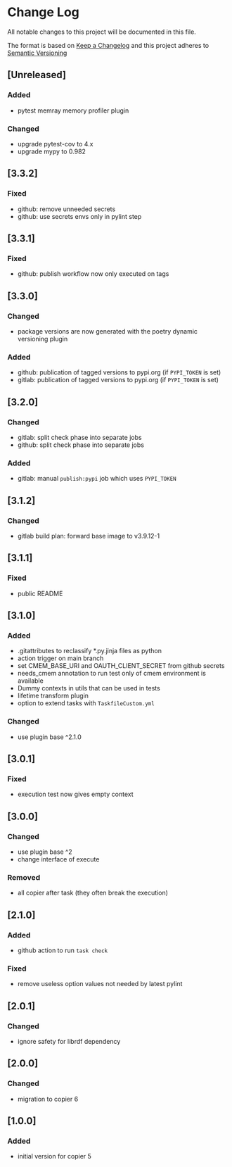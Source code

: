 # Change Log

All notable changes to this project will be documented in this file.

The format is based on [Keep a Changelog](http://keepachangelog.com/) and this project adheres to [Semantic Versioning](https://semver.org/)

## [Unreleased]

### Added

- pytest memray memory profiler plugin

### Changed

- upgrade pytest-cov to 4.x
- upgrade mypy to 0.982


## [3.3.2]

### Fixed

- github: remove unneeded secrets
- github: use secrets envs only in pylint step


## [3.3.1]

### Fixed

- github: publish workflow now only executed on tags


## [3.3.0]

### Changed

- package versions are now generated with the poetry dynamic versioning plugin

### Added

- github: publication of tagged versions to pypi.org (if `PYPI_TOKEN` is set)
- gitlab: publication of tagged versions to pypi.org (if `PYPI_TOKEN` is set)


## [3.2.0]

### Changed

- gitlab: split check phase into separate jobs
- github: split check phase into separate jobs

### Added

- gitlab: manual `publish:pypi` job which uses `PYPI_TOKEN`


## [3.1.2]

### Changed

- gitlab build plan: forward base image to v3.9.12-1


## [3.1.1]

### Fixed

- public README


## [3.1.0]

### Added

- .gitattributes to reclassify *.py.jinja files as python
- action trigger on main branch
- set CMEM_BASE_URI and OAUTH_CLIENT_SECRET from github secrets
- needs_cmem annotation to run test only of cmem environment is available
- Dummy contexts in utils that can be used in tests
- lifetime transform plugin
- option to extend tasks with `TaskfileCustom.yml`

### Changed

- use plugin base ^2.1.0


## [3.0.1]

### Fixed

- execution test now gives empty context


## [3.0.0]

### Changed

- use plugin base ^2
- change interface of execute

### Removed

- all copier after task (they often break the execution)


## [2.1.0]

### Added

- github action to run `task check`

### Fixed

- remove useless option values not needed by latest pylint


## [2.0.1]

### Changed

- ignore safety for librdf dependency


## [2.0.0]

### Changed

- migration to copier 6


## [1.0.0]

### Added

- initial version for copier 5

